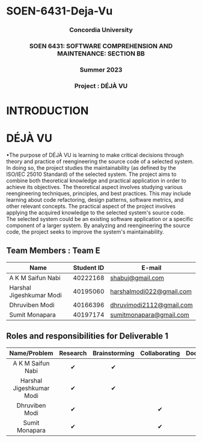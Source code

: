 # SOEN-6431-Deja-Vu
### <p style="text-align: center;">Concordia University</p>
### <p style="text-align: center;">SOEN 6431: SOFTWARE COMPREHENSION AND MAINTENANCE: SECTION BB</p>
### <p style="text-align: center;">Summer 2023 </p>
### <p style="text-align: center;">Project : DÉJÀ VU</p>

# INTRODUCTION

# DÉJÀ VU

•The purpose of DÉJÀ VU is learning to make critical decisions through theory and practice of reengineering the source code of a selected system. In doing so, the project studies the maintainability (as defined by the ISO/IEC 25010 Standard) of the selected system.
The project aims to combine both theoretical knowledge and practical application in order to achieve its objectives. The theoretical aspect involves studying various reengineering techniques, principles, and best practices. This may include learning about code refactoring, design patterns, software metrics, and other relevant concepts.
The practical aspect of the project involves applying the acquired knowledge to the selected system's source code. The selected system could be an existing software application or a specific component of a larger system. By analyzing and reengineering the source code, the project seeks to improve the system's maintainability.


## Team Members : Team E

| Name  | Student ID | E-mail |
|-------|------------|--------|
|A K M Saifun Nabi | 40222168 | shabuj@gmail.com |
|Harshal Jigeshkumar Modi | 40195060 | harshalmodi022@gmail.com |
|Dhruviben Modi | 40166396 | dhruvimodi2112@gmail.com |
|Sumit Monapara | 40197174 | sumitmonapara@gmail.com |


## Roles and responsibilities for Deliverable 1

|Name/Problem                        |Research|Brainstorming|Collaborating|Documentation|
|:----------------------------------:|:----------------:|:-------:|:-------:|:-------:|
|A K M Saifun Nabi                   |✔       |✔            |             |✔                      
|Harshal Jigeshkumar Modi            |✔       |✔            |             |✔                     
|Dhruviben Modi                      |✔       |             |✔            |✔                   
|Sumit Monapara                      |✔       |             |✔            |✔                    

